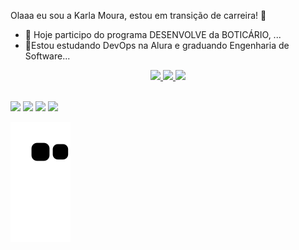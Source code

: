 Olaaa eu sou a Karla Moura, estou em transição de carreira! 👋

- 🔭 Hoje participo do programa DESENVOLVE da BOTICÁRIO, ...
- 🌱Estou estudando DevOps na Alura e graduando Engenharia de Software...


<div align="center">
  <a href="https://github.com/karlamouray">
  <img height="180em" src="https://github-readme-stats.vercel.app/api?username=karlamouray&show_icons=true&theme=dracula&include_all_commits=true&count_private=true"/>
  <img height="180em" src="https://github-readme-stats.vercel.app/api/top-langs/?username=karlamouray&layout=compact&langs_count=7&theme=dracula"/>

    
    
    
  <img height="180em" src="https://github-readme-stats.vercel.app/api/top-langs/?username=karlamouray&layout=compact&langs_count=7&theme=dracula"/>
</div>
<div style="display: inline_block"><br>
  
<div> 

  <a href="https://instagram.com/alemoa.am" target="_blank"><img src="https://img.shields.io/badge/-Instagram-%23E4405F?style=for-the-badge&logo=instagram&logoColor=white" target="_blank"></a>
  <a href="https://discord.gg/MariaS#2400" target="_blank"><img src="https://img.shields.io/badge/Discord-7289DA?style=for-the-badge&logo=discord&logoColor=white" target="_blank"></a> 
  <a href = "mailto:karlamouray@gmail.com"><img src="https://img.shields.io/badge/-Gmail-%23333?style=for-the-badge&logo=gmail&logoColor=white" target="_blank"></a>
  <a href="https://www.linkedin.com/in/karlamouray" target="_blank"><img src="https://img.shields.io/badge/-LinkedIn-%230077B5?style=for-the-badge&logo=linkedin&logoColor=white" target="_blank"></a> 
 
  ![Snake animation](https://github.com/rafaballerini/rafaballerini/blob/output/github-contribution-grid-snake.svg)
 
</div>
